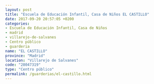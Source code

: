 ```yaml
---
layout: post
title: "Escuela de Educación Infantil, Casa de Niños EL CASTILLO"
date: 2017-09-20 20:57:05 +0200
categories:
- Escuela de Educación Infantil, Casa de Niños
- madrid
- villarejo-de-salvanes
- Centro público
- guarderia
name: "EL CASTILLO"
province: "Madrid"
location: "Villarejo de Salvanes"
code: "28047319"
type: "Centro público"
permalink: /guarderias/el-castillo.html
---
```

